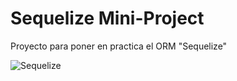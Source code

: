 # Sequelize Mini-Project
Proyecto para poner en practica el ORM "Sequelize"

![Sequelize](https://blog.intive-fdv.com.ar/wp-content/uploads/2016/07/sequelize-768x377.png)
